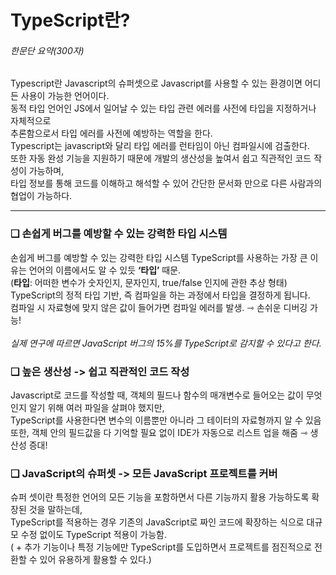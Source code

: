 # TypeScript란?

###### 한문단 요약(300자)

Typescript란 Javascript의 슈퍼셋으로 Javascript를 사용할 수 있는 환경이면 어디든 사용이 가능한 언어이다. </br>
동적 타입 언어인 JS에서 일어날 수 있는 타입 관련 에러를 사전에 타입을 지정하거나 자체적으로 </br>
추론함으로서 타입 에러를 사전에 예방하는 역할을 한다.
</br>
Typescript는 javascript와 달리 타입 에러를 런타임이 아닌 컴파일시에 검출한다. </br>
또한 자동 완성 기능을 지원하기 때문에 개발의 생산성을 높여서 쉽고 직관적인 코드 작성이 가능하며, </br>
타입 정보를 통해 코드를 이해하고 해석할 수 있어 간단한 문서화 만으로 다른 사람과의 협업이 가능하다.

---

### ❑ 손쉽게 버그를 예방할 수 있는 강력한 타입 시스템

손쉽게 버그를 예방할 수 있는 강력한 타입 시스템
TypeScript를 사용하는 가장 큰 이유는 언어의 이름에서도 알 수 있듯 **‘타입’** 때문. </br>
(**타입**: 어떠한 변수가 숫자인지, 문자인지, true/false 인지에 관한 추상 형태) </br>
TypeScript의 정적 타입 기반, 즉 컴파일을 하는 과정에서 타입을 결정하게 됩니다. </br>
컴파일 시 자료형에 맞지 않은 값이 들어가면 컴파일 에러를 발생. ⇾ 손쉬운 디버깅 가능! </br> </br>
_실제 연구에 따르면 JavaScript 버그의 15%를 TypeScript로 감지할 수 있다고 한다._

### ❑ 높은 생산성 -> 쉽고 직관적인 코드 작성

Javascript로 코드를 작성할 때, 객체의 필드나 함수의 매개변수로 들어오는 값이 무엇인지 알기 위해 여러 파일을 살펴야 했지만, </br>
TypeScript를 사용한다면 변수의 이름뿐만 아니라 그 테이터의 자료형까지 알 수 있음 </br>
또한, 객체 안의 필드값을 다 기억할 필요 없이 IDE가 자동으로 리스트 업을 해줌 ⇾ 생산성 증대! </br>

### ❑ JavaScript의 슈퍼셋 -> 모든 JavaScript 프로젝트를 커버

슈퍼 셋이란 특정한 언어의 모든 기능을 포함하면서 다른 기능까지 활용 가능하도록 확장된 것을 말하는데, </br>
TypeScript를 적용하는 경우 기존의 JavaScript로 짜인 코드에 확장하는 식으로 대규모 수정 없이도 TypeScript 적용이 가능함. </br>
( + 추가 기능이나 특정 기능에만 TypeScript를 도입하면서 프로젝트를 점진적으로 전환할 수 있어 유용하게 활용할 수 있다.)
